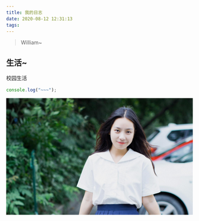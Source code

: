 ```yaml
---
title: 我的日志
date: 2020-08-12 12:31:13
tags:
---
```


> William~

<!-- 标题 -->

## 生活~

校园生活

<!-- js -->

```js
console.log("~~~");
```

<!-- 图片 -->

![校园生活](./我的日志/timg.jpg)